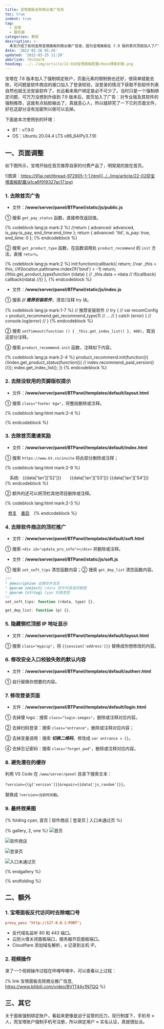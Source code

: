 ```yaml
---
title: 宝塔面板去除商业推广信息
toc: true
indent: true
tag:
  - 宝塔
  - 服务器
categories: 教程
description: >-
  本文介绍了如何去除宝塔面板的商业推广信息，因为宝塔面板在 7.9 版的首页顶部加入了广告、软件列表中添加了付费软件推荐，令人反感，这类元素必须去掉。
date: '2022-02-26 01:26'
updated: '2022-03-25 11:20'
abbrlink: 79c5da70
headimg: ../../img/article/22-02@宝塔面板配置/Hexo博客封面.png
---
```


宝塔在 7.8 版本加入了强制绑定账户，页面元素的限制倒也还好，很简单就能去除，可问题是软件商店的接口加入了登录校验，没登录的情况下获取不到软件列表自然也就无法安装软件了，长远看来用户绑定是必不可少了。当时只是一个强制绑定问题，可万万没想到升级到 7.9 版本后，首页加入了广告：对专业版及其软件的强制推荐，这就有点贴脸输出了，真就恶心人，所以就研究了一下它的页面文件，好在这部分没有加密所以倒可以去掉。

下面是本次使用到的环境：

- BT：v7.9.0
- OS：Ubuntu 20.04.4 LTS x86_64(Py3.7.9)

## 一、页面调整

如下图所示，宝塔开始在首页推荐自家的付费产品了，明晃晃的放在首页。

![图源：https://91ai.net/thread-972905-1-1.html](../../img/article/22-02@宝塔面板配置/a1ca6f919327ac17.jpg)

### 1. 去除首页广告

- 文件：**/www/server/panel/BTPanel/static/js/public.js**

① 搜索 `get_pay_status` 函数，直接修改返回值。

{% codeblock lang:js mark:2 %}
//return { advanced: advanced, is_pay:is_pay,  end_time:end_time };
return { advanced: 'ltd', is_pay: true,  end_time: 0 };
{% endcodeblock %}

② 搜索 `get_product_type` 函数，在函数调用处 `product_recommend` 的 `init` 方法，直接 `return`。

{% codeblock lang:js mark:2 %}
init:function(callback){
  return;
  //var _this = this;
  //if(location.pathname.indexOf('bind') > -1) return;
  //this.get_product_type(function (rdata) {
  //  _this.data = rdata
  //  if(callback) callback(rdata)
  //})
},
{% endcodeblock %}

- 文件：**/www/server/panel/BTPanel/static/js/index.js**

① 搜索 ***// 推荐安装软件***，清空/注释 try 块。

{% codeblock lang:js mark:1-7 %}
// 推荐安装软件
// try {
//   var recomConfig = product_recommend.get_recommend_type(1)
// ...
// } catch (error) {
//   console.log(error)
// }
{% endcodeblock %}

② 搜索 `setTimeout(function () { _this.get_index_list() }, 400)`，取消这部分注释。

③ 搜索 `product_recommend.init` 函数，注释如下内容。

{% codeblock lang:js mark:2-4 %}
product_recommend.init(function(){
  //index.get_product_status(function(){
  //  index.recommend_paid_version()
  //});
  index.get_index_list();
})
{% endcodeblock %}

### 2. 去除没软用的页脚版权提示

- 文件：**/www/server/panel/BTPanel/templates/default/layout.html**

① 搜索 `class="footer bgw"`，将整段删除或注释。

{% codeblock lang:html mark:2-4 %}
<a style="display: none;" id="defaultPath">{{session['config']['sites_path']}}</a>
<!-- <div class="footer bgw">{{session['brand']}}{{session['product']}} &copy;2014-{{g['yaer']}} 广东堡塔安全技术有限公司 (bt.cn)<a
  style="margin-left:10px;color:#20a53a;" href="http://www.bt.cn/bbs" target="_blank">求助|建议请上宝塔论坛</a>
</div> -->
{% endcodeblock %}

### 3. 去除首页邀请奖励

- 文件：**/www/server/panel/BTPanel/templates/default/index.html**

① 搜索 `https://www.bt.cn/invite` 将此部分删除或注释；

{% codeblock lang:html mark:2-9 %}
<div class="position f12 c6 pull-left" style="background:none;padding-left:15px">
  <!-- <span class="bind-user c4"> -->
    <!-- <a href="javascript:bt.pub.bind_btname();" class="btlink">宝塔账户</a> -->
  <!-- </span> -->
  <!-- { % if data['pd'].find('免费版') != -1 % } -->
    <!-- <span id="bt-fuli" class="bt-dashi"> -->
      <!-- <a class="btlink ml5" href="https://www.bt.cn/invite" target="_blank">邀请奖励</a> -->
    <!-- </span> -->
  <!-- { % endif % } -->
  <span class="ico-system">系统:</span><span id="info" style="margin-left:10px;">{{data['lan']['S2']}}</span>&#12288;&#12288;{{data['lan']['S3']}} <span id="running">{{data['lan']['S4']}}</span>
</div>
{% endcodeblock %}

② 额外的还可以把顶栏其他项目删除或注释。

{% codeblock lang:html mark:2-3 %}
<span class="pull-right f12 c6" style="line-height:52px; margin-right:15px">
  <!-- {{data['pd']|safe}} <span id="btversion" style="margin-right:10px"><a onclick="index.open_log()">{{session['version']}}</a></span> -->
  <!-- <span id="toUpdate"><a class="btlink" href="javascript:index.check_update();">更新</a></span> -->
  <span style="margin:0 10px"><a class="btlink" href="javascript:index.re_panel();">修复</a></span>
  <span style="margin-right:10px"><a class="btlink" href="javascript:index.re_server();">重启</a></span>
</span>
{% endcodeblock %}

### 4. 去除软件商店的顶栏推广

- 文件：**/www/server/panel/BTPanel/templates/default/soft.html**

① 搜索 `<div id="updata_pro_info"></div>` 并删除或注释。

- 文件：**/www/server/panel/BTPanel/static/js/soft.js**

① 搜索 `set_soft_tips` 清空函数内容；② 搜索 `get_dep_list` 清空函数内容。

```js
/**
* @description 设置软件信息
* @param {object} rdata 软件列表请求数据
* @param {string} type 列表类型
*/
set_soft_tips: function (rdata, type) {},

get_dep_list: function (p) {},
```

### 5. 隐藏侧栏顶部 IP 地址显示

- 文件：**/www/server/panel/BTPanel/templates/default/layout.html**

① 搜索 `class="mypcip"`，将 `{{session['address']}}` 替换成你想修改的内容。

### 6. 修改安全入口校验失败的默认内容

- 文件：**/www/server/panel/BTPanel/templates/default/autherr.html**

① 自行替换你想要的内容。

### 7. 修改登录页面

- 文件：**/www/server/panel/BTPanel/templates/default/login.html**

① 去掉傻 logo：搜索 `class="login-images"`，删除或注释对应内容。

② 去掉扫码登录：搜索 `class="entrance"`，删除或注释对应内容；

③ 去掉变量调用：搜索 ***切换二维码***，修改成 `var entrance = {}`。

④ 去掉忘记密码：搜索 `class="forget_pwd"`，删除或注释对应内容。

### 8. 避免潜在的缓存

利用 VS Code 在 `/www/server/panel` 目录下搜索文本：

`?version={{g['version']}}&repair={{data['js_random']}}`，

替换成 `?version=当前时间戳`。

### 9. 最终效果图

{% folding cyan, 首页 | 软件商店 | 登录页 | 入口未通过页 %}

{% gallery, 2, one %}
![首页](../../img/article/22-02@宝塔面板配置/image-20220226025015089.png)

![软件商店](../../img/article/22-02@宝塔面板配置/image-20220226025036693.png)

![登录页](../../img/article/22-02@宝塔面板配置/image-20220226025736100.png)

![入口未通过页](../../img/article/22-02@宝塔面板配置/image-20220226025805778.png)

{% endgallery %}

{% endfolding %}

## 二、额外

### 1. 宝塔面板反代访问时去除端口号

```conf
proxy_pass "http://127.0.0.1:PORT";
```

- 反代域名监听 80 和 443 端口。
- 云防火墙关闭面板端口，服务器开启面板端口。
- Cloudflare 添加域名解析，a 记录到主机 IP。

### 2. 视频操作

录了一个视频操作过程在哔哩哔哩中，可以查看以上过程：

{% link 宝塔面板去除商业推广信息, https://www.bilibili.com/video/BV1T44y1N7QQ %}

## 三、其它

关于面板强制绑定账户，看起来更像是迫于监管的压力，现行制度下，手机号 ≈ 人，而宝塔账户强制手机号注册，所以绑定用户 ≈ 实名认证，真就很扯淡。

